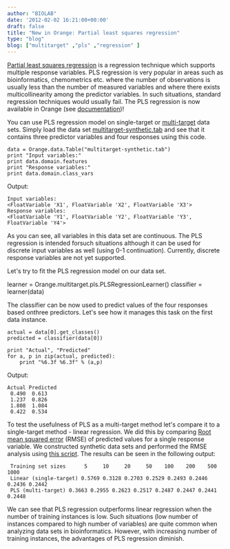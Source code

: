```yaml
---
author: "BIOLAB"
date: '2012-02-02 16:21:00+00:00'
draft: false
title: "New in Orange: Partial least squares regression"
type: "blog"
blog: ["multitarget" ,"pls" ,"regression" ]
---
```


[Partial least squares regression](http://en.wikipedia.org/wiki/Partial_least_squares_regression) is a regression technique which supports multiple response variables. PLS regression is very popular in areas such as bioinformatics, chemometrics etc. where the number of observations is usually less than the number of measured variables and where there exists multicollinearity among the predictor variables. In such situations, standard regression techniques would usually fail. The PLS regression is now available in Orange (see [documentation](/doc/reference/Orange.regression.pls))!

You can use PLS regression model on single-target or [multi-target](/blog/2012/01/09/multi-label-classification-and-multi-target-prediction-in-orange/) data sets. Simply load the data set [multitarget-synthetic.tab](/doc/reference/_downloads/multitarget-synthetic.tab) and see that it contains three predictor variables and four responses using this code.


    data = Orange.data.Table("multitarget-synthetic.tab")
    print "Input variables:"
    print data.domain.features
    print "Response variables:"
    print data.domain.class_vars


Output:
    
    Input variables:
    <FloatVariable 'X1', FloatVariable 'X2', FloatVariable 'X3'>
    Response variables:
    <FloatVariable 'Y1', FloatVariable 'Y2', FloatVariable 'Y3', FloatVariable 'Y4'>


As you can see, all variables in this data set are continuous. The PLS regression is intended forsuch situations although it can be used for discrete input variables as well (using 0-1 continuation). Currently, discrete response variables are not yet supported.

Let's try to fit the PLS regression model on our data set.


   learner = Orange.multitarget.pls.PLSRegressionLearner()
   classifier = learner(data)


The classifier can be now used to predict values of the four responses based onthree predictors. Let's see how it manages this task on the first data instance.

    
    actual = data[0].get_classes()
    predicted = classifier(data[0]) 

    print "Actual", "Predicted"
    for a, p in zip(actual, predicted):
        print "%6.3f %6.3f" % (a,p)


Output:
    
    Actual Predicted
     0.490  0.613
     1.237  0.826
     1.808  1.084
     0.422  0.534


To test the usefulness of PLS as a multi-target method let's compare it to a single-target method - linear regression. We did this by comparing [Root mean squared error](http://en.wikipedia.org/wiki/Mean_squared_error) (RMSE) of predicted values for a single response variable. We constructed synthetic data sets and performed the RMSE analysis using [this script](/images/2012/02/02/pls_vs_linear.py). The results can be seen in the following output:

    
     Training set sizes      5     10     20     50    100    200    500   1000
     Linear (single-target) 0.5769 0.3128 0.2703 0.2529 0.2493 0.2446 0.2436 0.2442
     PLS (multi-target) 0.3663 0.2955 0.2623 0.2517 0.2487 0.2447 0.2441 0.2448


We can see that PLS regression outperforms linear regression when the number of training instances is low. Such situations (low number of instances compared to high number of variables) are quite common when analyzing data sets in bioinformatics. However, with increasing number of training instances, the advantages of PLS regression diminish.
